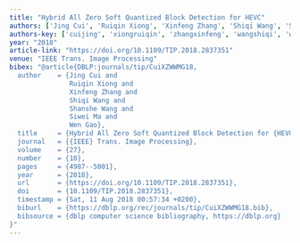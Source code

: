 ```yaml
---
title: "Hybrid All Zero Soft Quantized Block Detection for HEVC"
authors: ['Jing Cui', 'Ruiqin Xiong', 'Xinfeng Zhang', 'Shiqi Wang', 'Shanshe Wang', 'Siwei Ma', 'Wen Gao 0001']
authors-key: ['cuijing', 'xiongruiqin', 'zhangxinfeng', 'wangshiqi', 'wangshanshe', 'masiwei', 'gaowen']
year: "2018"
article-link: "https://doi.org/10.1109/TIP.2018.2837351"
venue: "IEEE Trans. Image Processing"
bibex: "@article{DBLP:journals/tip/CuiXZWWMG18,
  author    = {Jing Cui and
               Ruiqin Xiong and
               Xinfeng Zhang and
               Shiqi Wang and
               Shanshe Wang and
               Siwei Ma and
               Wen Gao},
  title     = {Hybrid All Zero Soft Quantized Block Detection for {HEVC}},
  journal   = {{IEEE} Trans. Image Processing},
  volume    = {27},
  number    = {10},
  pages     = {4987--5001},
  year      = {2018},
  url       = {https://doi.org/10.1109/TIP.2018.2837351},
  doi       = {10.1109/TIP.2018.2837351},
  timestamp = {Sat, 11 Aug 2018 00:57:34 +0200},
  biburl    = {https://dblp.org/rec/journals/tip/CuiXZWWMG18.bib},
  bibsource = {dblp computer science bibliography, https://dblp.org}
}"
---
```

